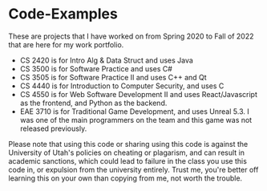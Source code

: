 # Code-Examples
These are projects that I have worked on from Spring 2020 to Fall of 2022 that are here for my work portfolio. 

- CS 2420 is for Intro Alg & Data Struct and uses Java
- CS 3500 is for Software Practice and uses C#
- CS 3505 is for Software Practice II and uses C++ and Qt
- CS 4440 is for Introduction to Computer Security, and uses C
- CS 4550 is for Web Software Development II and uses React/Javascript as the frontend, and Python as the backend.
- EAE 3710 is for Traditional Game Development, and uses Unreal 5.3. I was one of the main programmers on the team and this game was not released previously.

Please note that using this code or sharing using this code is against the University of Utah's policies on cheating or plagarism, and can result in academic sanctions, which could lead to failure in the class you use this code in, or expulsion from the university entirely. Trust me, you're better off learning this on your own than copying from me, not worth the trouble.
